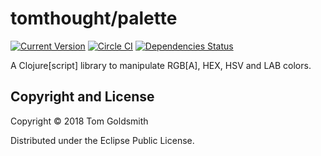 # tomthought/palette

[![Current Version](https://img.shields.io/clojars/v/tomthought/palette.svg)](https://clojars.org/tomthought/palette)
[![Circle CI](https://circleci.com/gh/tomthought/palette.svg?style=shield)](https://circleci.com/gh/tomthought/palette)
[![Dependencies Status](https://jarkeeper.com/tomthought/palette/status.svg)](https://jarkeeper.com/tomthought/palette)

A Clojure[script] library to manipulate RGB[A], HEX, HSV and LAB colors.

## Copyright and License

Copyright © 2018 Tom Goldsmith

Distributed under the Eclipse Public License.
